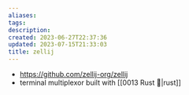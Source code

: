 ```yaml
---
aliases: 
tags: 
description:
created: 2023-06-27T22:37:36
updated: 2023-07-15T21:33:03
title: zellij
---
```

- https://github.com/zellij-org/zellij
- terminal multiplexor built with [[0013 Rust 🦀|rust]]
